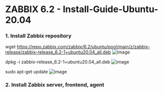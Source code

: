 # ZABBIX 6.2 - Install-Guide-Ubuntu-20.04

### 1. Install Zabbix repository

wget https://repo.zabbix.com/zabbix/6.2/ubuntu/pool/main/z/zabbix-release/zabbix-release_6.2-1+ubuntu20.04_all.deb
![image](https://user-images.githubusercontent.com/20743678/185880032-20d84c7e-1fc2-4b3c-a2fc-25246b766a6b.png)

dpkg -i zabbix-release_6.2-1+ubuntu20.04_all.deb
![image](https://user-images.githubusercontent.com/20743678/185880223-a0dfdf5c-6e5b-4b09-a664-fb926abe15fd.png)

sudo apt-get update
![image](https://user-images.githubusercontent.com/20743678/185880510-f801a243-154e-4f1b-a749-9de1874d622d.png)

### 2. Install Zabbix server, frontend, agent


